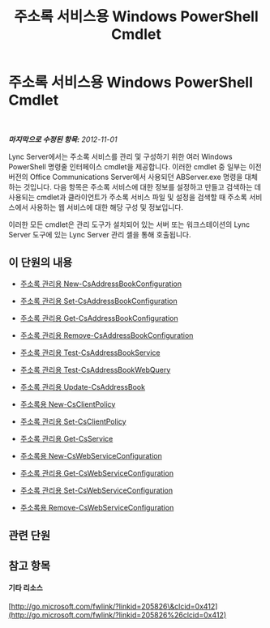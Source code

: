 ﻿---
title: 주소록 서비스용 Windows PowerShell Cmdlet
TOCTitle: 주소록 관리용 Windows PowerShell Cmdlet
ms:assetid: 73bfa949-5628-4156-ad20-fe07a0dc6216
ms:mtpsurl: https://technet.microsoft.com/ko-kr/library/Gg429708(v=OCS.15)
ms:contentKeyID: 49304035
ms.date: 08/24/2015
mtps_version: v=OCS.15
ms.translationtype: HT
---

# 주소록 서비스용 Windows PowerShell Cmdlet

 

_**마지막으로 수정된 항목:** 2012-11-01_

Lync Server에서는 주소록 서비스를 관리 및 구성하기 위한 여러 Windows PowerShell 명령줄 인터페이스 cmdlet을 제공합니다. 이러한 cmdlet 중 일부는 이전 버전의 Office Communications Server에서 사용되던 ABServer.exe 명령을 대체하는 것입니다. 다음 항목은 주소록 서비스에 대한 정보를 설정하고 만들고 검색하는 데 사용되는 cmdlet과 클라이언트가 주소록 서비스 파일 및 설정을 검색할 때 주소록 서비스에서 사용하는 웹 서비스에 대한 해당 구성 및 정보입니다.

이러한 모든 cmdlet은 관리 도구가 설치되어 있는 서버 또는 워크스테이션의 Lync Server 도구에 있는 Lync Server 관리 셸을 통해 호출됩니다.

## 이 단원의 내용

  - [주소록 관리용 New-CsAddressBookConfiguration](lync-server-2013-new-csaddressbookconfiguration-for-address-book-management.md)

  - [주소록 관리용 Set-CsAddressBookConfiguration](lync-server-2013-set-csaddressbookconfiguration-for-address-book-management.md)

  - [주소록 관리용 Get-CsAddressBookConfiguration](lync-server-2013-get-csaddressbookconfiguration-for-address-book-management.md)

  - [주소록 관리용 Remove-CsAddressBookConfiguration](lync-server-2013-remove-csaddressbookconfiguration-for-address-book-management.md)

  - [주소록 관리용 Test-CsAddressBookService](lync-server-2013-test-csaddressbookservice-for-address-book-management.md)

  - [주소록 관리용 Test-CsAddressBookWebQuery](lync-server-2013-test-csaddressbookwebquery-for-address-book-management.md)

  - [주소록 관리용 Update-CsAddressBook](lync-server-2013-update-csaddressbook-for-address-book-management.md)

  - [주소록용 New-CsClientPolicy](lync-server-2013-new-csclientpolicy-for-address-book-management.md)

  - [주소록 관리용 Set-CsClientPolicy](lync-server-2013-set-csclientpolicy-for-address-book-management.md)

  - [주소록 관리용 Get-CsService](lync-server-2013-get-csservice-for-address-book-management.md)

  - [주소록용 New-CsWebServiceConfiguration](lync-server-2013-new-cswebserviceconfiguration-for-address-book-management.md)

  - [주소록 관리용 Get-CsWebServiceConfiguration](lync-server-2013-get-cswebserviceconfiguration-for-address-book-management.md)

  - [주소록 관리용 Set-CsWebServiceConfiguration](lync-server-2013-set-cswebserviceconfiguration-for-address-book-management.md)

  - [주소록용 Remove-CsWebServiceConfiguration](lync-server-2013-remove-cswebserviceconfiguration-for-address-book-management.md)

## 관련 단원

## 참고 항목

#### 기타 리소스

[http://go.microsoft.com/fwlink/?linkid=205826\&clcid=0x412](http://go.microsoft.com/fwlink/?linkid=205826%26clcid=0x412)

